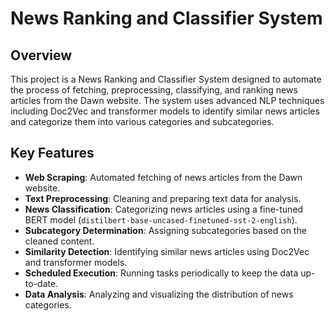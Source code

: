 # News Ranking and Classifier System

## Overview

This project is a News Ranking and Classifier System designed to automate the process of fetching, preprocessing, classifying, and ranking news articles from the Dawn website. The system uses advanced NLP techniques including Doc2Vec and transformer models to identify similar news articles and categorize them into various categories and subcategories.

## Key Features

- **Web Scraping**: Automated fetching of news articles from the Dawn website.
- **Text Preprocessing**: Cleaning and preparing text data for analysis.
- **News Classification**: Categorizing news articles using a fine-tuned BERT model (`distilbert-base-uncased-finetuned-sst-2-english`).
- **Subcategory Determination**: Assigning subcategories based on the cleaned content.
- **Similarity Detection**: Identifying similar news articles using Doc2Vec and transformer models.
- **Scheduled Execution**: Running tasks periodically to keep the data up-to-date.
- **Data Analysis**: Analyzing and visualizing the distribution of news categories.


   
